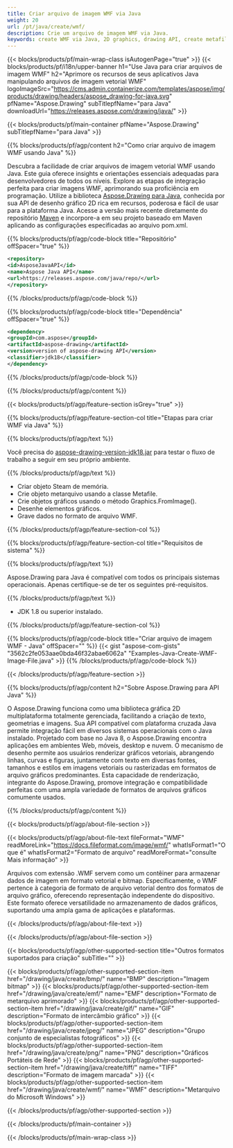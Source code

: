 ```yaml
---
title: Criar arquivo de imagem WMF via Java
weight: 20
url: /pt/java/create/wmf/
description: Crie um arquivo de imagem WMF via Java.
keywords: create WMF via Java, 2D graphics, drawing API, create metafile in Java, Drawing para Java, save WMF image file, cross-platform 2D graphic library, Metafile class, vector graphics drawing, draw line, WMF image file, Graphics file formats
---
```


{{< blocks/products/pf/main-wrap-class isAutogenPage="true" >}}
{{< blocks/products/pf/i18n/upper-banner h1="Use Java para criar arquivos de imagem WMF" h2="Aprimore os recursos de seus aplicativos Java manipulando arquivos de imagem vetorial WMF" logoImageSrc="https://cms.admin.containerize.com/templates/aspose/img/products/drawing/headers/aspose_drawing-for-java.svg" pfName="Aspose.Drawing" subTitlepfName="para Java" downloadUrl="https://releases.aspose.com/drawing/java/" >}}

{{< blocks/products/pf/main-container pfName="Aspose.Drawing" subTitlepfName="para Java" >}}


{{% blocks/products/pf/agp/content h2="Como criar arquivo de imagem WMF usando Java" %}}

Descubra a facilidade de criar arquivos de imagem vetorial WMF usando Java. Este guia oferece insights e orientações essenciais adequadas para desenvolvedores de todos os níveis. Explore as etapas de integração perfeita para criar imagens WMF, aprimorando sua proficiência em programação. Utilize a biblioteca [Aspose.Drawing para Java](https://products.aspose.com/drawing/java), conhecida por sua API de desenho gráfico 2D rica em recursos, poderosa e fácil de usar para a plataforma Java. Acesse a versão mais recente diretamente do repositório [Maven](https://releases.aspose.com/java/repo/com/aspose/aspose-drawing/) e incorpore-a em seu projeto baseado em Maven aplicando as configurações especificadas ao arquivo pom.xml.

{{% blocks/products/pf/agp/code-block title="Repositório" offSpacer="true" %}}

```xml
<repository>
<id>AsposeJavaAPI</id>
<name>Aspose Java API</name>
<url>https://releases.aspose.com/java/repo/</url>
</repository>
```

{{% /blocks/products/pf/agp/code-block %}}

{{% blocks/products/pf/agp/code-block title="Dependência" offSpacer="true" %}}

```xml
<dependency>
<groupId>com.aspose</groupId>
<artifactId>aspose-drawing</artifactId>
<version>version of aspose-drawing API</version>
<classifier>jdk18</classifier>
</dependency>
```

{{% /blocks/products/pf/agp/code-block %}}

{{% /blocks/products/pf/agp/content %}}


{{< blocks/products/pf/agp/feature-section isGrey="true" >}}

{{% blocks/products/pf/agp/feature-section-col title="Etapas para criar WMF via Java" %}}

{{% blocks/products/pf/agp/text %}}

Você precisa do [aspose-drawing-version-jdk18.jar](https://releases.aspose.com/drawing/java/) para testar o fluxo de trabalho a seguir em seu próprio ambiente.

{{% /blocks/products/pf/agp/text %}}

+ Criar objeto Steam de memória.
+ Crie objeto metarquivo usando a classe Metafile.
+ Crie objetos gráficos usando o método Graphics.FromImage().
+ Desenhe elementos gráficos.
+ Grave dados no formato de arquivo WMF.

{{% /blocks/products/pf/agp/feature-section-col %}}

{{% blocks/products/pf/agp/feature-section-col title="Requisitos de sistema" %}}

{{% blocks/products/pf/agp/text %}}

Aspose.Drawing para Java é compatível com todos os principais sistemas operacionais. Apenas certifique-se de ter os seguintes pré-requisitos.

{{% /blocks/products/pf/agp/text %}}

- JDK 1.8 ou superior instalado.

{{% /blocks/products/pf/agp/feature-section-col %}}

{{% blocks/products/pf/agp/code-block title="Criar arquivo de imagem WMF - Java" offSpacer="" %}}
{{< gist "aspose-com-gists" "3562c2fe053aae0bda46f32abae6062a" "Examples-Java-Create-WMF-Image-File.java" >}}
{{% /blocks/products/pf/agp/code-block %}}

{{< /blocks/products/pf/agp/feature-section >}}


<!-- aboutfile Starts -->

{{% blocks/products/pf/agp/content h2="Sobre Aspose.Drawing para API Java" %}}

O Aspose.Drawing funciona como uma biblioteca gráfica 2D multiplataforma totalmente gerenciada, facilitando a criação de texto, geometrias e imagens. Sua API compatível com plataforma cruzada Java permite integração fácil em diversos sistemas operacionais com o Java instalado. Projetado com base no Java 8, o Aspose.Drawing encontra aplicações em ambientes Web, móveis, desktop e nuvem. O mecanismo de desenho permite aos usuários renderizar gráficos vetoriais, abrangendo linhas, curvas e figuras, juntamente com texto em diversas fontes, tamanhos e estilos em imagens vetoriais ou rasterizadas em formatos de arquivo gráficos predominantes. Esta capacidade de renderização, integrante do Aspose.Drawing, promove integração e compatibilidade perfeitas com uma ampla variedade de formatos de arquivos gráficos comumente usados.

{{% /blocks/products/pf/agp/content %}}


{{< blocks/products/pf/agp/about-file-section >}}

{{< blocks/products/pf/agp/about-file-text fileFormat="WMF" readMoreLink="https://docs.fileformat.com/image/wmf/" whatIsFormat1="O que é" whatIsFormat2="Formato de arquivo" readMoreFormat="consulte Mais informação" >}}

Arquivos com extensão .WMF servem como um contêiner para armazenar dados de imagem em formato vetorial e bitmap. Especificamente, o WMF pertence à categoria de formato de arquivo vetorial dentro dos formatos de arquivo gráfico, oferecendo representação independente do dispositivo. Este formato oferece versatilidade no armazenamento de dados gráficos, suportando uma ampla gama de aplicações e plataformas.

{{< /blocks/products/pf/agp/about-file-text >}}

{{< /blocks/products/pf/agp/about-file-section >}}

<!-- aboutfile Ends -->


{{< blocks/products/pf/agp/other-supported-section title="Outros formatos suportados para criação" subTitle="" >}}

{{< blocks/products/pf/agp/other-supported-section-item href="/drawing/java/create/bmp/" name="BMP" description="Imagem bitmap" >}}
{{< blocks/products/pf/agp/other-supported-section-item href="/drawing/java/create/emf/" name="EMF" description="Formato de metarquivo aprimorado" >}}
{{< blocks/products/pf/agp/other-supported-section-item href="/drawing/java/create/gif/" name="GIF" description="Formato de intercâmbio gráfico" >}}
{{< blocks/products/pf/agp/other-supported-section-item href="/drawing/java/create/jpeg/" name="JPEG" description="Grupo conjunto de especialistas fotográficos" >}}
{{< blocks/products/pf/agp/other-supported-section-item href="/drawing/java/create/png/" name="PNG" description="Gráficos Portáteis de Rede" >}}
{{< blocks/products/pf/agp/other-supported-section-item href="/drawing/java/create/tiff/" name="TIFF" description="Formato de imagem marcada" >}}
{{< blocks/products/pf/agp/other-supported-section-item href="/drawing/java/create/wmf/" name="WMF" description="Metarquivo do Microsoft Windows" >}}


{{< /blocks/products/pf/agp/other-supported-section >}}

{{< /blocks/products/pf/main-container >}}

{{< /blocks/products/pf/main-wrap-class >}}
